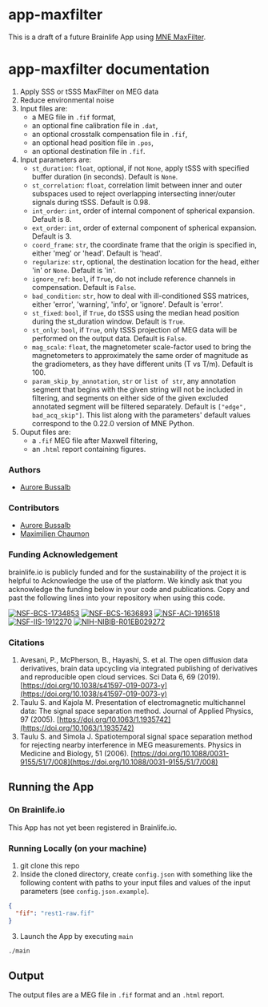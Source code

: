 # app-maxfilter

This is a draft of a future Brainlife App using [MNE MaxFilter](https://mne.tools/dev/generated/mne.preprocessing.maxwell_filter.html).

# app-maxfilter documentation

1) Apply SSS or tSSS MaxFilter on MEG data 
2) Reduce environmental noise
3) Input files are:
    * a MEG file in `.fif` format,
    * an optional fine calibration file in `.dat`,
    * an optional crosstalk compensation file in `.fif`,
    * an optional head position file in `.pos`,
    * an optional destination file in `.fif`.
4) Input parameters are:
    * `st_duration`: `float`, optional, if not `None`, apply tSSS with specified buffer duration (in seconds). Default is `None`.
    * `st_correlation`: `float`, correlation limit between inner and outer subspaces used to reject overlapping intersecting 
      inner/outer signals during tSSS. Default is 0.98.
    * `int_order`: `int`, order of internal component of spherical expansion. Default is 8.
    * `ext_order`: `int`, order of external component of spherical expansion. Default is 3.
    * `coord_frame`: `str`, the coordinate frame that the origin is specified in, either 'meg' or 'head'. Default is 'head'.
    * `regularize`: `str`, optional, the destination location for the head, either 'in' or `None`. Default is 'in'.
    * `ignore_ref`: `bool`, if `True`, do not include reference channels in compensation. Default is `False`.
    * `bad_condition`: `str`, how to deal with ill-conditioned SSS matrices, either 'error', 'warning', 'info', or 'ignore'. Default is 'error'.
    * `st_fixed`: `bool`, if `True`, do tSSS using the median head position during the st_duration window. Default is `True`.
    * `st_only`: `bool`, if `True`, only tSSS projection of MEG data will be performed on the output data. Default is `False`.
    * `mag_scale`: `float`, the magnetometer scale-factor used to bring the magnetometers to approximately the same order of magnitude as the gradiometers, as they have different units (T vs T/m). Default is 100.
    * `param_skip_by_annotation`, `str` or `list of str`, any annotation segment that begins with the given string will not be included in filtering, and segments on either side of the given excluded annotated segment will be filtered separately.
      Default is `["edge", bad_acq_skip"]`.
    This list along with the parameters' default values correspond to the 0.22.0 version of MNE Python.  
5) Ouput files are:
    * a `.fif` MEG file after Maxwell filtering,
    * an `.html` report containing figures.

### Authors
- [Aurore Bussalb](aurore.bussalb@icm-institute.org)

### Contributors
- [Aurore Bussalb](aurore.bussalb@icm-institute.org)
- [Maximilien Chaumon](maximilien.chaumon@icm-institute.org)

### Funding Acknowledgement
brainlife.io is publicly funded and for the sustainability of the project it is helpful to Acknowledge the use of the platform. We kindly ask that you acknowledge the funding below in your code and publications. Copy and past the following lines into your repository when using this code.

[![NSF-BCS-1734853](https://img.shields.io/badge/NSF_BCS-1734853-blue.svg)](https://nsf.gov/awardsearch/showAward?AWD_ID=1734853)
[![NSF-BCS-1636893](https://img.shields.io/badge/NSF_BCS-1636893-blue.svg)](https://nsf.gov/awardsearch/showAward?AWD_ID=1636893)
[![NSF-ACI-1916518](https://img.shields.io/badge/NSF_ACI-1916518-blue.svg)](https://nsf.gov/awardsearch/showAward?AWD_ID=1916518)
[![NSF-IIS-1912270](https://img.shields.io/badge/NSF_IIS-1912270-blue.svg)](https://nsf.gov/awardsearch/showAward?AWD_ID=1912270)
[![NIH-NIBIB-R01EB029272](https://img.shields.io/badge/NIH_NIBIB-R01EB029272-green.svg)](https://grantome.com/grant/NIH/R01-EB029272-01)

### Citations
1. Avesani, P., McPherson, B., Hayashi, S. et al. The open diffusion data derivatives, brain data upcycling via integrated publishing of derivatives and reproducible open cloud services. Sci Data 6, 69 (2019). [https://doi.org/10.1038/s41597-019-0073-y](https://doi.org/10.1038/s41597-019-0073-y)
2. Taulu S. and Kajola M. Presentation of electromagnetic multichannel data: The signal space separation method. Journal of Applied Physics, 97 (2005). [https://doi.org/10.1063/1.1935742](https://doi.org/10.1063/1.1935742)
3. Taulu S. and Simola J. Spatiotemporal signal space separation method for rejecting nearby interference in MEG measurements. Physics in Medicine and Biology, 51 (2006). [https://doi.org/10.1088/0031-9155/51/7/008](https://doi.org/10.1088/0031-9155/51/7/008)


## Running the App 

### On Brainlife.io

This App has not yet been registered in Brainlife.io.

### Running Locally (on your machine)

1. git clone this repo
2. Inside the cloned directory, create `config.json` with something like the following content with paths to your input 
   files and values of the input parameters (see `config.json.example`).

```json
{
  "fif": "rest1-raw.fif"
}
```

3. Launch the App by executing `main`

```bash
./main
```

## Output

The output files are a MEG file in `.fif` format and an `.html` report.

